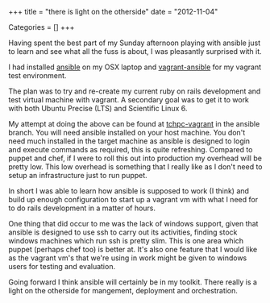 +++
title = "there is light on the otherside"
date = "2012-11-04"


Categories = []
+++

Having spent the best part of my Sunday afternoon playing with ansible
just to learn and see what all the fuss is about, I was pleasantly
surprised with it.

I had installed [ansible](https://github.com/ansible/ansible) on my OSX
laptop and [vagrant-ansible](https://github.com/ansible/vagrant-ansible)
for my vagrant test environment.

The plan was to try and re-create my current ruby on rails development
and test virtual machine with vagrant. A secondary goal was to get it
to work with both Ubuntu Precise (LTS) and Scientific Linux 6.

My attempt at doing the above can be found at
[tchpc-vagrant](https://github.com/jcftang/tchpc-vagrant/tree/ansible)
in the ansible branch. You will need ansible installed on your host
machine. You don't need much installed in the target machine as ansible
is designed to login and execute commands as required, this is quite
refreshing. Compared to puppet and chef, if I were to roll this out
into production my overhead will be pretty low. This low overhead is
something that I really like as I don't need to setup an infrastructure
just to run puppet.

In short I was able to learn how ansible is supposed to work (I think)
and build up enough configuration to start up a vagrant vm with what I
need for to do rails development in a matter of hours.

One thing that did occur to me was the lack of windows support, given
that ansible is designed to use ssh to carry out its activities, finding
stock windows machines which run ssh is pretty slim. This is one area
which puppet (perhaps chef too) is better at. It's also one feature that
I would like as the vagrant vm's that we're using in work might be given
to windows users for testing and evaluation.

Going forward I think ansible will certainly be in my toolkit. There really is
a light on the otherside for mangement, deployment and orchestration.
